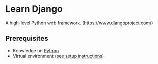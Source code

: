 # Learn Django

A high-level Python web framework. (https://www.djangoproject.com/)

## Prerequisites

- Knowledge on [Python](https://github.com/lightzane/learn-python?tab=readme-ov-file#learn-python)
- Virtual environment ([see setup instructions](https://github.com/lightzane/learn-python/blob/main/main.py#L5))
